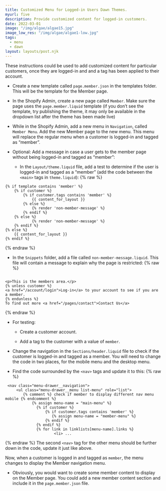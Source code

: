 ```yaml
---
title: Customized Menu for Logged-in Users Dawn Themes.
myurl: five
description: Provide customized content for logged-in customers.
date: 2022-03-01
image: "/img/algae/algae15.jpg"
image_low_res: "/img/algae/algae1-low.jpg"
tags:
  - menu
  - dawn
layout: layouts/post.njk
---
```


These instructions could be used to add customized content for particular customers, once they are logged-in and and a tag has been applied to their account.

- Create a new template called `page.member.json` in the templates folder. This will be the template for the Member page.

- In the Shopify Admin, create a new page called `Member`. Make sure the page uses the `page.member.liquid` template (if you don’t see the template, try publishing the theme, it may only be available in the dropdown list after the theme has been made live)

- While in the Shopify Admin, add a new menu in `Navigation`, called `Member Menu`. Add the new Member page to the new menu. This menu will replace the regular menu when a customer is logged-in and tagged as “member”.

- Optional: Add a message in case a user gets to the member page without being logged-in and tagged as “member”:
  - In the `Layout/theme.liquid` file, add a test to determine if the user is logged-in and tagged as a “member” (add the code between the `<main>` tags in `theme.liquid`):
    {% raw %}

```
{% if template contains 'member' %}
    {% if customer %}
        {% if customer.tags contains 'member' %}
            {{ content_for_layout }}
        {% else %}
            {% render 'non-member-message' %}
        {% endif %}
    {% else %}
            {% render 'non-member-message' %}
    {% endif %}
{% else %}
    {{ content_for_layout }}
{% endif %}

```

{% endraw %}

- In the `Snippets` folder, add a file called `non-member-message.liquid`. This file will contain a message to explain why the page is restricted:
  {% raw %}

```

<p>This is the members area.</p>
{% unless customer %}
<a href="/account/login">Log-in</a> to your account to see if you are a member.
{% endunless %}
To find out more <a href="/pages/contact">Contact Us</a>

```

{% endraw %}

- For testing:

  - Create a customer account.

  - Add a tag to the customer with a value of `member`.

- Change the navigation in the `Sections/header.liquid` file to check if the customer is logged-in and tagged as a member. You will need to change the code in two places, for the mobile menu and the desktop menu.

- Find the code surrounded by the `<nav>` tags and update it to this:
  {% raw %}

```
 <nav class="menu-drawer__navigation">
     <ul class="menu-drawer__menu list-menu" role="list">
        {% comment %} check if member to display different nav menu mobile {% endcomment %}
            {% assign menu-name = "main-menu" %}
       		  {% if customer %}
            	  {% if customer.tags contains 'member' %}
            		 {% assign menu-name = "member-menu" %}
                  {% endif %}
         	  {% endif %}
              {% for link in linklists[menu-name].links %}
                      <li> ...

```

{% endraw %}
The second `<nav>` tag for the other menu should be further down in the code, update it just like above.

Now, when a customer is logged in and tagged as `member`, the menu changes to display the Member navigation menu.

- Obviously, you would want to create some member content to display on the Member page. You could add a new member content section and include it in the `page.member.json` file.
